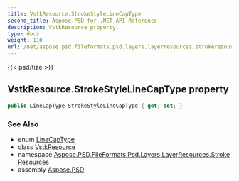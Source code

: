 ```yaml
---
title: VstkResource.StrokeStyleLineCapType
second_title: Aspose.PSD for .NET API Reference
description: VstkResource property. 
type: docs
weight: 110
url: /net/aspose.psd.fileformats.psd.layers.layerresources.strokeresources/vstkresource/strokestylelinecaptype/
---
```

{{< psd/tize >}}
## VstkResource.StrokeStyleLineCapType property

```csharp
public LineCapType StrokeStyleLineCapType { get; set; }
```

### See Also

* enum [LineCapType](../../linecaptype/)
* class [VstkResource](../)
* namespace [Aspose.PSD.FileFormats.Psd.Layers.LayerResources.StrokeResources](../../vstkresource/)
* assembly [Aspose.PSD](../../../)


